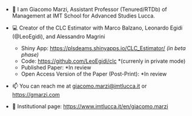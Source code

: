 - 👋 I am Giacomo Marzi, Assistant Professor (Tenured/RTDb) of Management at IMT School for Advanced Studies Lucca. 

- :computer: Creator of the CLC Estimator with Marco Balzano, Leonardo Egidi (@LeoEgidi), and Alessandro Magrini
  - Shiny App: https://plsdeams.shinyapps.io/CLC_Estimator/ *(in beta phase)*
  - Code: https://github.com/LeoEgidi/clc *(currenly in private mode)
  - Published Paper: *In review
  - Open Access Version of the Paper (Post-Print): *In review

- 📫 You can reach me at giacomo.marzi@imtlucca.it or https://gmarzi.com

- :briefcase: Institutional page: https://www.imtlucca.it/en/giacomo.marzi

<!---
giacomomarzi/giacomomarzi is a ✨ special ✨ repository because its `README.md` (this file) appears on your GitHub profile.
You can click the Preview link to take a look at your changes.
--->
